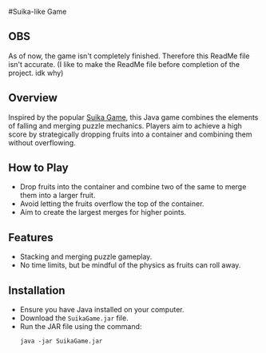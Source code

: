 #Suika-like Game

## OBS 
As of now, the game isn't completely finished. Therefore this ReadMe file isn't accurate. (I like to make the ReadMe file before completion of the project. idk why)

## Overview
Inspired by the popular [Suika Game](https://suikagame.com/), this Java game combines the elements of falling and merging puzzle mechanics. Players aim to achieve a high score by strategically dropping fruits into a container and combining them without overflowing.

## How to Play
- Drop fruits into the container and combine two of the same to merge them into a larger fruit.
- Avoid letting the fruits overflow the top of the container.
- Aim to create the largest merges for higher points.

## Features
- Stacking and merging puzzle gameplay.
- No time limits, but be mindful of the physics as fruits can roll away.

## Installation
- Ensure you have Java installed on your computer.
- Download the `SuikaGame.jar` file.
- Run the JAR file using the command:
  ```shell
  java -jar SuikaGame.jar

